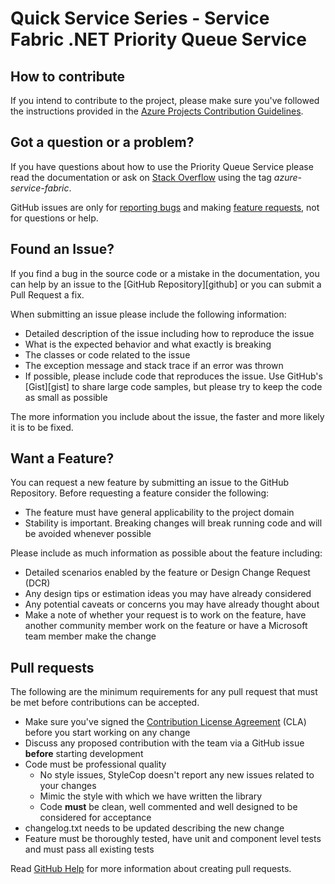 # Quick Service Series - Service Fabric .NET Priority Queue Service

## How to contribute
If you intend to contribute to the project, please make sure you've followed the instructions provided in the [Azure Projects Contribution Guidelines](http://azure.github.io/guidelines/).

## Got a question or a problem?
If you have questions about how to use the Priority Queue Service please read the documentation or ask on [Stack Overflow](http://stackoverflow.com/questions/tagged/azure-service-fabric) using the tag *azure-service-fabric*.

GitHub issues are only for [reporting bugs](#issue) and making [feature requests](#feature), not for questions or help.

## <a name="issue"></a> Found an Issue?

If you find a bug in the source code or a mistake in the documentation, you can help by an issue to the [GitHub Repository][github] or you can submit a Pull Request a fix.

When submitting an issue please include the following information:

- Detailed description of the issue including how to reproduce the issue
- What is the expected behavior and what exactly is breaking
- The classes or code related to the issue
- The exception message and stack trace if an error was thrown
- If possible, please include code that reproduces the issue. Use GitHub's [Gist][gist] to share large code samples, but please try to keep the code as small as possible

The more information you include about the issue, the faster and more likely it is to be fixed.

## <a name="feature"></a> Want a Feature?

You can request a new feature by submitting an issue to the GitHub Repository. Before requesting a feature consider the following:

- The feature must have general applicability to the project domain
- Stability is important. Breaking changes will break running code and will be avoided whenever possible

Please include as much information as possible about the feature including:
- Detailed scenarios enabled by the feature or Design Change Request (DCR)
- Any design tips or estimation ideas you may have already considered
- Any potential caveats or concerns you may have already thought about
- Make a note of whether your request is to work on the feature, have another community member work on the feature or have a Microsoft team member make the change


## Pull requests

The following are the minimum requirements for any pull request that must be met before contributions can be accepted.
- Make sure you've signed the [Contribution License Agreement](http://azure.github.io/guidelines/#cla) (CLA) before you start working on any change
- Discuss any proposed contribution with the team via a GitHub issue **before** starting development
- Code must be professional quality
    - No style issues, StyleCop doesn't report any new issues related to your changes
    - Mimic the style with which we have written the library
    - Code **must** be clean, well commented and well designed to be considered for acceptance
- changelog.txt needs to be updated describing the new change
- Feature must be thoroughly tested, have unit and component level tests and must pass all existing tests

Read [GitHub Help](https://help.github.com/articles/using-pull-requests) for more information about creating pull requests.
